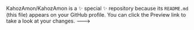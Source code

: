 
KahozAmon/KahozAmon is a ✨ special ✨ repository because its `README.md` (this file) appears on your GitHub profile.
You can click the Preview link to take a look at your changes.
--->
